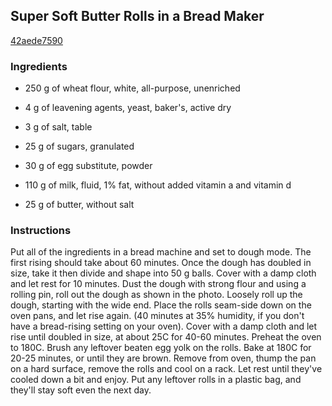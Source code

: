 ## Super Soft Butter Rolls in a Bread Maker

[42aede7590](https://cookpad.com/us/recipes/170989-super-soft-butter-rolls-in-a-bread-maker)

### Ingredients

 - 250 g of wheat flour, white, all-purpose, unenriched

 - 4 g of leavening agents, yeast, baker's, active dry

 - 3 g of salt, table

 - 25 g of sugars, granulated

 - 30 g of egg substitute, powder

 - 110 g of milk, fluid, 1% fat, without added vitamin a and vitamin d

 - 25 g of butter, without salt

### Instructions

Put all of the ingredients in a bread machine and set to dough mode. The first rising should take about 60 minutes. Once the dough has doubled in size, take it then divide and shape into 50 g balls. Cover with a damp cloth and let rest for 10 minutes. Dust the dough with strong flour and using a rolling pin, roll out the dough as shown in the photo. Loosely roll up the dough, starting with the wide end. Place the rolls seam-side down on the oven pans, and let rise again. (40 minutes at 35% humidity, if you don't have a bread-rising setting on your oven). Cover with a damp cloth and let rise until doubled in size, at about 25C for 40-60 minutes. Preheat the oven to 180C. Brush any leftover beaten egg yolk on the rolls. Bake at 180C for 20-25 minutes, or until they are brown. Remove from oven, thump the pan on a hard surface, remove the rolls and cool on a rack. Let rest until they've cooled down a bit and enjoy. Put any leftover rolls in a plastic bag, and they'll stay soft even the next day.